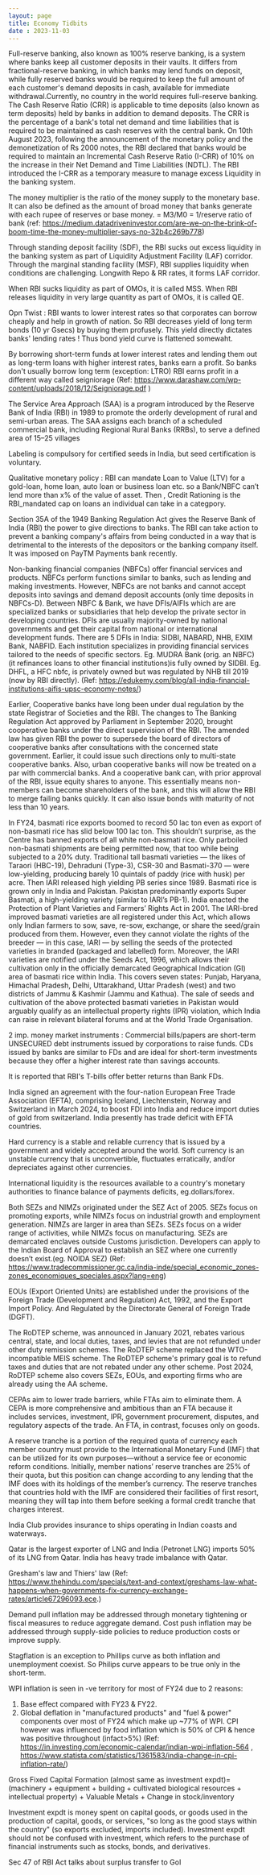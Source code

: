 ```yaml
---
layout: page
title: Economy Tidbits
date : 2023-11-03
---
```



Full-reserve banking, also known as 100% reserve banking, is a system where banks keep all customer deposits in their vaults. It differs from fractional-reserve banking, in which banks may lend funds on deposit, while fully reserved banks would be required to keep the full amount of each customer's demand deposits in cash, available for immediate withdrawal.Currently, no country in the world requires full-reserve banking. 
The Cash Reserve Ratio (CRR) is applicable to time deposits (also known as term deposits) held by banks in addition to demand deposits. The CRR is the percentage of a bank's total net demand and time liabilities that is required to be maintained as cash reserves with the central bank. On 10th August 2023, following the announcement of the monetary policy and the demonetization of Rs 2000 notes, the RBI declared that banks would be required to maintain an Incremental Cash Reserve Ratio (I-CRR) of 10% on the increase in their Net Demand and Time Liabilities (NDTL). The RBI introduced the I-CRR as a temporary measure to manage excess Liquidity in the banking system.

The money multiplier is the ratio of the money supply to the monetary base. It can also be defined as the amount of broad money that banks generate with each rupee of reserves or base money. = M3/M0 = 1/reserve ratio of bank (ref: https://medium.datadriveninvestor.com/are-we-on-the-brink-of-boom-time-the-money-multiplier-says-no-32b4c269b778)

Through standing deposit facility (SDF), the RBI sucks out excess liquidity in the banking system as part of Liquidity Adjustment Facility (LAF) corridor. Through the marginal standing facility (MSF), RBI supplies liquidity when conditions are challenging. Longwith Repo & RR rates, it forms LAF corridor.

When RBI sucks liquidity as part of OMOs, it is called MSS. When RBI releases liquidity in very large quantity as part of OMOs, it is called QE.

Opn Twist : RBI wants to lower interest rates so that corporates can borrow cheaply and help in growth of nation. So RBI decreases yield of long term bonds (10 yr Gsecs) by buying them profusely. This yield directly dictates banks' lending rates ! Thus bond yield curve is flattened somewaht.

By borrowing short-term funds at lower interest rates and lending them out as long-term loans with higher interest rates, banks earn a profit. So banks don't usually borrow long term (exception: LTRO)
RBI earns profit in a different way called seigniorage (Ref: https://www.darashaw.com/wp-content/uploads/2018/12/Seigniorage.pdf )

The Service Area Approach (SAA) is a program introduced by the Reserve Bank of India (RBI) in 1989 to promote the orderly development of rural and semi-urban areas. The SAA assigns each branch of a scheduled commercial bank, including Regional Rural Banks (RRBs), to serve a defined area of 15–25 villages

Labeling is compulsory for certified seeds in India, but seed certification is voluntary.

Qualitative monetary policy : RBI can mandate Loan to Value (LTV) for a gold-loan, home loan, auto loan or business loan etc. so a
Bank/NBFC can’t lend more than x% of the value of asset. Then , Credit Rationing is the RBI_mandated cap on loans an individual can take in a categpory.

Section 35A of the 1949 Banking Regulation Act gives the Reserve Bank of India (RBI) the power to give directions to banks. The RBI can take action to prevent a banking company's affairs from being conducted in a way that is detrimental to the interests of the depositors or the banking company itself. It was imposed on PayTM Payments bank recently.

Non-banking financial companies (NBFCs) offer financial services and products. NBFCs perform functions similar to banks, such as lending and making investments. However, NBFCs are not banks and cannot accept deposits into savings and demand deposit accounts (only time deposits in NBFCs-D).
Between NBFC & Bank, we have DFIs/AIFIs which are are specialized banks or subsidiaries that help develop the private sector in developing countries. DFIs are usually majority-owned by national governments and get their capital from national or international development funds. There are 5 DFIs in India: SIDBI, NABARD, NHB, EXIM Bank, NABFID. Each institution specializes in providing financial services tailored to the needs of specific sectors. Eg. MUDRA Bank (orig. an NBFC) (it refinances loans to other financial institutions)is fully owned by SIDBI. Eg. DHFL, a HFC nbfc, is privately owned but was regulated by NHB till 2019 (now by RBI directly). 
(Ref: https://edukemy.com/blog/all-india-financial-institutions-aifis-upsc-economy-notes/)

Earlier, Cooperative banks have long been under dual regulation by the state Registrar of Societies and the RBI. The changes to The Banking Regulation Act approved by Parliament in September 2020, brought cooperative banks under the direct supervision of the RBI. The amended law has given RBI the power to supersede the board of directors of cooperative banks after consultations with the concerned state government. Earlier, it could issue such directions only to multi-state cooperative banks.
Also, urban cooperative banks will now be treated on a par with commercial banks.
And a cooperative bank can, with prior approval of the RBI, issue equity shares to anyone. This essentially means non-members can become shareholders of the bank, and this will allow the RBI to merge failing banks quickly. It can also issue bonds with maturity of not less than 10 years. 


In FY24, basmati rice exports boomed to record 50 lac ton even as export of non-basmati rice has slid below 100 lac ton. This shouldn’t surprise, as the Centre has banned exports of all white non-basmati rice. Only parboiled non-basmati shipments are being permitted now, that too while being subjected to a 20% duty.
Traditional tall basmati varieties — the likes of Taraori (HBC-19), Dehraduni (Type-3), CSR-30 and Basmati-370 — were low-yielding, producing barely 10 quintals of paddy (rice with husk) per acre. Then IARI released high yielding PB series since 1989. Basmati rice is grown only in India and Pakistan. Pakistan predominantly exports Super Basmati, a high-yielding variety (similar to IARI’s PB-1).
India enacted the Protection of Plant Varieties and Farmers’ Rights Act in 2001. The IARI-bred improved basmati varieties are all registered under this Act, which allows only Indian farmers to sow, save, re-sow, exchange, or share the seed/grain produced from them. However, even they cannot violate the rights of the breeder — in this case, IARI — by selling the seeds of the protected varieties in branded (packaged and labelled) form.
Moreover, the IARI varieties are notified under the Seeds Act, 1996, which allows their cultivation only in the officially demarcated Geographical Indication (GI) area of basmati rice within India. This covers seven states: Punjab, Haryana, Himachal Pradesh, Delhi, Uttarakhand, Uttar Pradesh (west) and two districts of Jammu & Kashmir (Jammu and Kathua).
The sale of seeds and cultivation of the above protected basmati varieties in Pakistan would arguably qualify as an intellectual property rights (IPR) violation, which India can raise in relevant bilateral forums and at the World Trade Organisation.

2 imp. money market instruments : Commercial bills/papers are short-term UNSECURED debt instruments issued by corporations to raise funds. CDs issued by banks are similar to FDs and are ideal for short-term investments because they offer a higher interest rate than savings accounts.

It is reported that RBI's T-bills offer better returns than Bank FDs.


India signed an agreement with the four-nation European Free Trade Association (EFTA), comprising Iceland, Liechtenstein, Norway and Switzerland in March 2024, to boost FDI into India and reduce import duties of gold from switzerland. India presently has trade deficit with EFTA countries.

Hard currency is a stable and reliable currency that is issued by a government and widely accepted around the world. Soft currency is an unstable currency that is unconvertible, fluctuates erratically, and/or depreciates against other currencies.

International liquidity is the resources available to a country's monetary authorities to finance balance of payments deficits, eg.dollars/forex.

Both SEZs and NIMZs originated under the SEZ Act of 2005. SEZs focus on promoting exports, while NIMZs focus on industrial growth and employment generation. NIMZs are larger in area than SEZs. SEZs focus on a wider range of activities, while NIMZs focus on manufacturing. SEZs are demarcated enclaves outside Customs jurisdiction. Developers can apply to the Indian Board of Approval to establish an SEZ where one currently doesn’t exist.(eg. NOIDA SEZ)
(Ref: https://www.tradecommissioner.gc.ca/india-inde/special_economic_zones-zones_economiques_speciales.aspx?lang=eng)

EOUs (Export Oriented Units) are established under the provisions of the Foreign Trade (Development and Regulation) Act, 1992, and the Export Import Policy. And Regulated by the Directorate General of Foreign Trade (DGFT).

The RoDTEP scheme, was announced in January 2021, rebates various central, state, and local duties, taxes, and levies that are not refunded under other duty remission schemes. The RoDTEP scheme replaced the WTO-incompatible MEIS scheme. The RoDTEP scheme's primary goal is to refund taxes and duties that are not rebated under any other scheme. 
Post 2024, RoDTEP scheme also covers SEZs, EOUs, and exporting firms who are already using the AA scheme.


CEPAs aim to lower trade barriers, while FTAs aim to eliminate them. A CEPA is more comprehensive and ambitious than an FTA because it includes services, investment, IPR, government procurement, disputes, and regulatory aspects of the trade. An FTA, in contrast, focuses only on goods.

A reserve tranche is a portion of the required quota of currency each member country must provide to the International Monetary Fund (IMF) that can be utilized for its own purposes—without a service fee or economic reform conditions. Initially, member nations’ reserve tranches are 25% of their quota, but this position can change according to any lending that the IMF does with its holdings of the member’s currency. The reserve tranches that countries hold with the IMF are considered their facilities of first resort, meaning they will tap into them before seeking a formal credit tranche that charges interest.

India Club provides insurance to ships operating in Indian coasts and waterways.

Qatar is the largest exporter of LNG and India (Petronet LNG) imports 50% of its LNG from Qatar. India has heavy trade imbalance with Qatar.

Gresham's law and Thiers' law (Ref: https://www.thehindu.com/specials/text-and-context/greshams-law-what-happens-when-governments-fix-currency-exchange-rates/article67296093.ece.)

Demand pull inflation may be addressed through monetary tightening or fiscal measures to reduce aggregate demand. Cost push inflation may be addressed through supply-side policies to reduce production costs or improve supply.

Stagflation is an exception to Phillips curve as both inflation and unemployment coexist. So Philips curve appears to be true only in the short-term.


WPI inflation is seen in -ve territory for most of FY24 due to 2 reasons:
1. Base effect compared with FY23 & FY22.
2. Global deflation in "manufactured products" and "fuel & power" components over most of FY24 which make up ~77% of WPI.
CPI however was influenced by food inflation which is 50% of CPI & hence was positive throughout (infact>5%)
(Ref: https://in.investing.com/economic-calendar/indian-wpi-inflation-564 , https://www.statista.com/statistics/1361583/india-change-in-cpi-inflation-rate/)


Gross Fixed Capital Formation (almost same as investment expdt)= (machinery + equipment +
building + cultivated biological resources + intellectual property) + Valuable Metals + Change in stock/inventory

Investment expdt is money spent on capital goods, or goods used in the production of capital, goods, or services, "so long as the good stays within the country" (so exports excluded, imports included). Investment expdt should not be confused with investment, which refers to the purchase of financial instruments such as stocks, bonds, and derivatives.


Sec 47 of RBI Act talks about surplus transfer to GoI
















